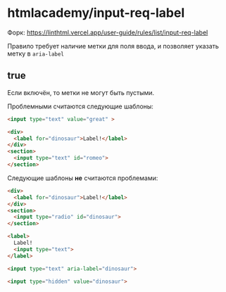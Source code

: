 # htmlacademy/input-req-label

Форк: https://linthtml.vercel.app/user-guide/rules/list/input-req-label

Правило требует наличие метки для поля ввода, и позволяет указать метку в `aria-label`

## true
Если включён, то метки не могут быть пустыми.


Проблемными считаются следующие шаблоны:
```html
<input type="text" value="great" >

<div>
  <label for="dinosaur">Label!</label>
</div>
<section>
  <input type="text" id="romeo">
</section>
```

Следующие шаблоны **не** считаются проблемами:

```html
<div>
  <label for="dinosaur">Label!</label>
</div>
<section>
  <input type="radio" id="dinosaur">
</section>

<label>
  Label!
  <input type="text">
</label>

<input type="text" aria-label="dinosaur">

<input type="hidden" value="dinosaur">

```
